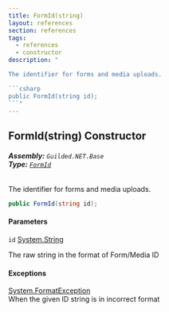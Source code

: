 ```yaml
---
title: FormId(string)
layout: references
section: references
tags:
  - references
  - constructor
description: "

The identifier for forms and media uploads.

```csharp
public FormId(string id);
```"
---
```


## FormId(string) Constructor
###### **Assembly:** `Guilded.NET.Base`<br/>**Type:** [`FormId`](FormId 'Guilded.NET.Base.FormId')

The identifier for forms and media uploads.

```csharp
public FormId(string id);
```
#### Parameters

<a name='Guilded.NET.Base.FormId.FormId(string).id'></a>

`id` [System.String](https://docs.microsoft.com/en-us/dotnet/api/System.String 'System.String')

The raw string in the format of Form/Media ID

#### Exceptions

[System.FormatException](https://docs.microsoft.com/en-us/dotnet/api/System.FormatException 'System.FormatException')  
When the given ID string is in incorrect format